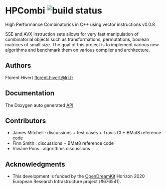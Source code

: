# HPCombi   ![build status](https://api.travis-ci.org/hivert/HPCombi.svg?branch=master)
High Performance Combinatorics in C++ using vector instructions v0.0.8

SSE and AVX instruction sets allows for very fast manipulation of
combinatorial objects such as transformations, permutations, boolean matrices
of small size. The goal of this project is to implement various new algorithms
and benchmark them on various compiler and architecture.

## Authors

Florent Hivert <florent.hivert@lri.fr>

## Documentation

The Doxygen auto generated [API](https://libsemigroups.github.io/HPCombi/)

## Contributors

- James Mitchell : discussions + test cases + Travis CI + BMat8 reference code
- Finn Smith : discussions + BMat8 reference code
- Viviane Pons : algorithms discussions

## Acknowledgments

- This development is funded by the [OpenDreamKit](http://opendreamkit.org/)
  Horizon 2020 European Research Infrastructure project (#676541).
